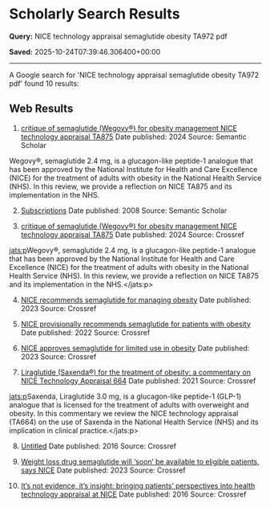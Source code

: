 # Scholarly Search Results

**Query:** NICE technology appraisal semaglutide obesity TA972 pdf

**Saved:** 2025-10-24T07:39:46.306400+00:00

---

A Google search for 'NICE technology appraisal semaglutide obesity TA972 pdf' found 10 results:

## Web Results
1. [critique of semaglutide (Wegovy®) for obesity management NICE technology appraisal TA875](https://www.semanticscholar.org/paper/ae13b6b91785191883cdf3ac70f6a3207d6edf15)
Date published: 2024
Source: Semantic Scholar

Wegovy®, semaglutide 2.4 mg, is a glucagon-like peptide-1 analogue that has been approved by the National Institute for Health and Care Excellence (NICE) for the treatment of adults with obesity in the National Health Service (NHS). In this review, we provide a reflection on NICE TA875 and its implementation in the NHS.

2. [Subscriptions](https://www.semanticscholar.org/paper/3f3db414dea6203a0929c12842991d83a76c86d6)
Date published: 2008
Source: Semantic Scholar


3. [critique of semaglutide (Wegovy®) for obesity management NICE technology appraisal TA875](https://www.bjd-abcd.com/index.php/bjd/article/download/1183/1497)
Date published: 2024
Source: Crossref

<jats:p>Wegovy®, semaglutide 2.4 mg, is a glucagon-like peptide-1 analogue that has been approved by the National Institute for Health and Care Excellence (NICE) for the treatment of adults with obesity in the National Health Service (NHS). In this review, we provide a reflection on NICE TA875 and its implementation in the NHS.</jats:p>

4. [NICE recommends semaglutide for managing obesity](https://doi.org/10.1002/psb.0010096)
Date published: 2023
Source: Crossref


5. [NICE provisionally recommends semaglutide for patients with obesity](https://doi.org/10.1211/pj.2022.1.129302)
Date published: 2022
Source: Crossref


6. [NICE approves semaglutide for limited use in obesity](https://doi.org/10.1002/tre.0030141)
Date published: 2023
Source: Crossref


7. [Liraglutide (Saxenda®) for the treatment of obesity: a commentary on NICE Technology Appraisal 664](https://bjd-abcd.com/index.php/bjd/article/viewFile/737/983)
Date published: 2021
Source: Crossref

<jats:p>Saxenda, Liraglutide 3.0 mg, is a glucagon-like peptide-1 (GLP-1) analogue that is licensed for the treatment of adults with overweight and obesity. In this commentary we review the NICE technology appraisal (TA664) on the use of Saxenda in the National Health Service (NHS) and its implication in clinical practice.</jats:p>

8. [Untitled](https://doi.org/10.35802/203351)
Date published: 2016
Source: Crossref


9. [Weight loss drug semaglutide will ‘soon’ be available to eligible patients, says NICE](https://doi.org/10.1211/pj.2023.1.177160)
Date published: 2023
Source: Crossref


10. [It’s not evidence, it’s insight: bringing patients’ perspectives into health technology appraisal at NICE](http://link.springer.com/content/pdf/10.1186/s40900-016-0018-y)
Date published: 2016
Source: Crossref

